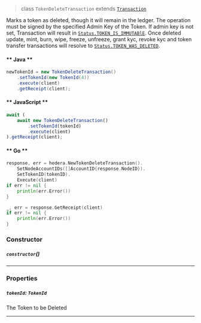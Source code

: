 > class `TokenDeleteTransaction` extends [`Transaction`](reference/core/Transaction.md)

Marks a token as deleted, though it will remain in the ledger.
The operation must be signed by the specified Admin Key of the Token. If admin key is not set, Transaction will result
in
[`Status.TOKEN_IS_IMMUTABlE`](reference/Status.md#TOKEN_IS_IMMUTABlE).
Once deleted update, mint, burn, wipe, freeze, unfreeze, grant kyc, revoke kyc and token transfer transactions will resolve to
[`Status.TOKEN_WAS_DELETED`](reference/Status.md#TOKEN_WAS_DELETED).

<!-- tabs:start -->

#### ** Java **

```java
newTokenId = new TokenDeleteTransaction()
    .setTokenId(new TokenId(4))
    .execute(client)
    .getReceipt(client);
```

#### ** JavaScript **

```js
await (
    await new TokenDeleteTransaction()
        .setTokenId(tokenId)
        .execute(client)
).getReceipt(client);
```

#### ** Go **

```go
response, err = hedera.NewTokenDeleteTransaction().
    SetNodeAccountIDs([]AccountID{response.NodeID}).
    SetTokenID(tokenID).
    Execute(client)
if err != nil {
    println(err.Error())
}

_, err = response.GetReceipt(client)
if err != nil {
    println(err.Error())
}
```

<!-- tabs:end -->

### Constructor

##### `constructor`()

---

### Properties

##### `tokenId`: `TokenId`

The Token to be Deleted

---
